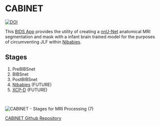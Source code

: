 # CABINET

[![DOI](https://zenodo.org/badge/427489916.svg)](https://zenodo.org/badge/latestdoi/427489916)

This [BIDS App](https://bids-apps.neuroimaging.io/about/) provides the utility of creating a [nnU-Net](https://github.com/MIC-DKFZ/nnUNet) anatomical MRI segmentation and mask with a infant brain trained model for the purposes of circumventing JLF within [Nibabies](https://nibabies.readthedocs.io/en/latest/index.html). 

## Stages

1. PreBIBSnet
2. BIBSnet
3. PostBIBSnet
4. [Nibabies](https://nibabies.readthedocs.io/en/latest/index.html) (FUTURE)
5. [XCP-D](https://xcp-d.readthedocs.io/en/latest/) (FUTURE)

<br />

![CABINET - Stages for MRI Processing (7)](https://user-images.githubusercontent.com/102316699/229221731-80537a22-9fb6-4dd4-96ee-6f5ad8ff012a.png)

[CABINET Github Repository](https://github.com/DCAN-Labs/CABINET)

